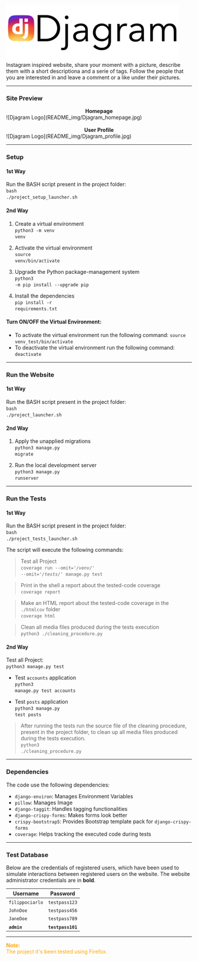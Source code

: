
![Djagram Logo](README_img/Djagram_logo.png)
<br/>
Instagram inspired website, share your moment with a picture, describe them with a short descriptiona and a serie of tags. Follow the people that you are interested in and leave a comment or a like under their pictures.

---
### Site Preview
<center><strong>Homepage</strong></center>
![Djagram Logo](README_img/Djagram_homepage.jpg)
<br/><br/>
<center><strong>User Profile</strong></center>
![Djagram Logo](README_img/Djagram_profile.jpg)

---
### Setup
#### 1st Way
Run the BASH script present in the project folder:<br/>
<code>bash ./project_setup_launcher.sh</code>

#### 2nd Way
1. Create a virtual environment<br/>
	<code>python3 -m venv venv</code>

2. Activate the  virtual environment<br/>
	<code>source venv/bin/activate</code>

3. Upgrade the Python package-management system<br/>
	<code>python3 -m pip install --upgrade pip</code>

4. Install the dependencies<br/>
	<code>pip install -r requirements.txt</code>


#### Turn ON/OFF the Virtual Environment:
* To activate the  virtual environment run the following command: <code>source venv_test/bin/activate</code>
* To deactivate the  virtual environment run the following command: <code>deactivate</code>
---


### Run the Website
#### 1st Way
Run the BASH script present in the project folder:<br/>
<code>bash ./project_launcher.sh</code>

#### 2nd Way
1. Apply the unapplied migrations<br/>
<code>python3 manage.py migrate</code>

2. Run the local development server<br/>
<code>python3 manage.py runserver</code>
---


### Run the Tests
#### 1st Way
Run the BASH script present in the project folder:<br/>
<code>bash ./project_tests_launcher.sh</code>

The script will execute the following commands:
> Test all Project<br/>
<code>coverage run --omit='*/venv/*' --omit='*/tests/*'  manage.py test</code> 

> Print in the shell a report about the tested-code coverage<br/>
<code>coverage report</code>

> Make an HTML report about the tested-code coverage in the <code>./htmlcov</code> folder<br/>
<code>coverage html</code>

> Clean all media files produced during the tests execution<br/>
<code>python3 ./cleaning_procedure.py</code>

<div style="page-break-after: always;"></div>

#### 2nd Way
Test all Project:<br/>
<code>python3 manage.py test</code>

- Test <code>accounts</code> application<br/>
<code>python3 manage.py test accounts</code>

- Test <code>posts</code> application<br/>
<code>python3 manage.py test posts</code>

> After running the tests run the source file of the cleaning procedure, present in the project folder, to clean up all media files produced during the tests execution.<br/>
<code>python3 ./cleaning_procedure.py</code><br/>

---


### Dependencies
The code use the following dependencies:
* <code>django-environ</code>: Manages Environment Variables
* <code>pillow</code>: Manages Image 
* <code>django-taggit</code>: Handles tagging functionalities 
* <code>django-crispy-forms</code>: Makes forms look better
* <code>crispy-bootstrap5</code>: Provides Bootstrap template pack for <code>django-crispy-forms</code>
* <code>coverage</code>: Helps tracking the executed code during tests

---


### Test Database
Below are the credentials of registered users, which have been used to simulate interactions between registered users on the website. The website administrator credentials are in <strong>bold</strong>.

|Username|Password|
|--------|---------|
|<code>filippociarlo</code>|<code>testpass123</code>|
|<code>JohnDoe</code>|<code>testpass456</code>|
|<code>JaneDoe</code>|<code>testpass789</code>|
|<code><strong>admin</strong></code>|<code><strong>testpass101</strong></code>|

---

<span style="color:orange">
<strong>Note:</strong><br/>
The project it's been tested using Firefox.
</span>


